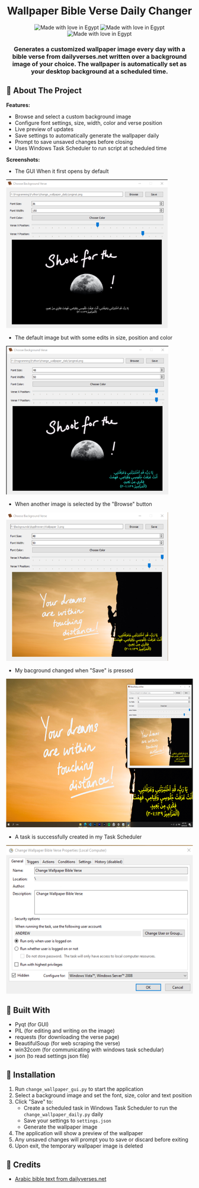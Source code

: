 <div align="center">

  <h1> Wallpaper Bible Verse Daily Changer</h1>
  <img src="https://img.shields.io/badge/Python-3776AB?style=for-the-badge&logo=python&logoColor=white" alt="Made with love in Egypt">
  <img src="https://img.shields.io/badge/Made_With_Love-B32629?style=for-the-badge&logo=undertale&logoColor=white" alt="Made with love in Egypt">
  <img src="https://img.shields.io/badge/Qt-%23217346.svg?style=for-the-badge&logo=Qt&logoColor=white" alt="Made with love in Egypt">
  <h3> Generates a customized wallpaper image every day with a bible verse from dailyverses.net written over a background image of your choice. The wallpaper is automatically set as your desktop background at a scheduled time.
</h3>
</div>

## :star2: About The Project
**Features:** 
- Browse and select a custom background image
- Configure font settings, size, width, color and verse position  
- Live preview of updates  
- Save settings to automatically generate the wallpaper daily 
- Prompt to save unsaved changes before closing
- Uses Windows Task Scheduler to run script at scheduled time
  
**Screenshots:** 
- The GUI When it first opens by default
<img src="screen_shots/1.png"  height="400"/>

- The default image but with some edits in size, position and color
<img src="screen_shots/2.png"  height="400"/>

- When another image is selected by the "Browse" button
<img src="screen_shots/3.png"  height="400"/>

- My bacground changed when "Save" is pressed
<img src="screen_shots/4.png"  height="400"/>

- A task is successfully created in my Task Scheduler
<img src="screen_shots/5.png"  height="400"/>


  
## :space_invader: Built With
- Pyqt (for GUI)
- PIL (for editing and writing on the image)
- requests (for downloading the verse page)
- BeautifulSoup (for web scraping the verse)
- win32com (for communicating with windows task schedular)
- json (to read settings json file)

## :toolbox: Installation
1. Run `change_wallpaper_gui.py` to start the application
2. Select a background image and set the font, size, color and text position
3. Click "Save" to:
   - Create a scheduled task in Windows Task Scheduler to run the `change_wallpaper_daily.py` daily
   - Save your settings to `settings.json`
   - Generate the wallpaper image 
4. The application will show a preview of the wallpaper 
5. Any unsaved changes will prompt you to save or discard before exiting
6. Upon exit, the temporary wallpaper image is deleted




## :confetti_ball: Credits

- [Arabic bible text from dailyverses.net](https://dailyverses.net/ar)

[Python]: https://img.shields.io/badge/Python-3776AB?style=for-the-badge&logo=python&logoColor=white
[qt]: https://img.shields.io/badge/Qt-%23217346.svg?style=for-the-badge&logo=Qt&logoColor=white
